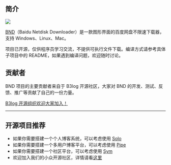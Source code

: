 ## 简介

<a title="Hits" target="_blank" href="https://github.com/b3log/hits"><img src="https://hits.b3log.org/b3log/baidu-netdisk-downloaderx.svg"></a>

[BND](https://github.com/b3log/baidu-netdisk-downloaderx)（Baidu Netdisk Downloader）是一款图形界面的百度网盘不限速下载器，支持 Windows、Linux、Mac。

项目已开源，仅供程序员学习交流，不提供可执行文件下载。编译方式请参考具体子项目中的 README，如果遇到编译问题，欢迎随时讨论。

## 贡献者

BND 项目的主要贡献者来自于 B3log 开源社区，大家对 BND 的开发、测试、反馈、推广等贡献了自己的一份力量。

[B3log 开源组织欢迎大家加入！](https://hacpai.com/article/1463025124998)

---

## 开源项目推荐

* 如果你需要搭建一个个人博客系统，可以考虑使用 [Solo](https://github.com/b3log/solo)
* 如果你需要搭建一个多用户博客平台，可以考虑使用 [Pipe](https://github.com/b3log/pipe)
* 如果你需要搭建一个社区平台，可以考虑使用 [Sym](https://github.com/b3log/symphony)
* 欢迎加入我们的小众开源社区，详情请看[这里](https://hacpai.com/article/1463025124998)
